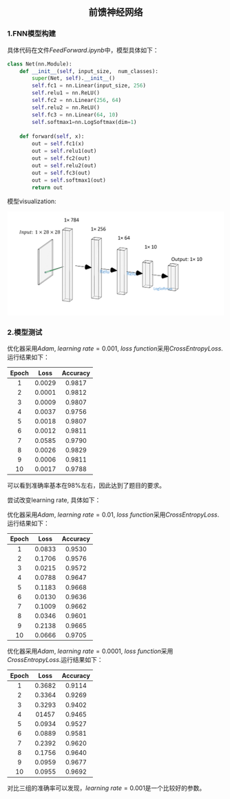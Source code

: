 <h2>
    <center>前馈神经网络</center>
</h2>

<h3>
    1.FNN模型构建
</h3>

具体代码在文件$FeedForward.ipynb$中，模型具体如下：

```python
class Net(nn.Module):
    def __init__(self, input_size,  num_classes):
        super(Net, self).__init__()                    
        self.fc1 = nn.Linear(input_size, 256) 
        self.relu1 = nn.ReLU()                          
        self.fc2 = nn.Linear(256, 64)
        self.relu2 = nn.ReLU()                          
        self.fc3 = nn.Linear(64, 10) 
        self.softmax1=nn.LogSoftmax(dim=1)                   
    
    def forward(self, x):                             
        out = self.fc1(x)
        out = self.relu1(out)
        out = self.fc2(out)
        out = self.relu2(out)
        out = self.fc3(out)
        out = self.softmax1(out)
        return out
```

模型visualization:

![net](net.png)

<h3>
    2.模型测试
</h3>

优化器采用$Adam$, $learning\ rate=0.001$, $loss\ function$采用$CrossEntropyLoss$.运行结果如下：

| Epoch |  Loss  | Accuracy |
| :---: | :----: | :------: |
|   1   | 0.0029 |  0.9817  |
|   2   | 0.0001 |  0.9812  |
|   3   | 0.0009 |  0.9807  |
|   4   | 0.0037 |  0.9756  |
|   5   | 0.0018 |  0.9807  |
|   6   | 0.0012 |  0.9811  |
|   7   | 0.0585 |  0.9790  |
|   8   | 0.0026 |  0.9829  |
|   9   | 0.0006 |  0.9811  |
|  10   | 0.0017 |  0.9788  |

可以看到准确率基本在$98\%$左右，因此达到了题目的要求。

尝试改变learning rate, 具体如下：

优化器采用$Adam$, $learning\ rate=0.01$, $loss\ function$采用$CrossEntropyLoss$.运行结果如下：

| Epoch |  Loss  | Accuracy |
| :---: | :----: | :------: |
|   1   | 0.0833 |  0.9530  |
|   2   | 0.1706 |  0.9576  |
|   3   | 0.0215 |  0.9572  |
|   4   | 0.0788 |  0.9647  |
|   5   | 0.1183 |  0.9668  |
|   6   | 0.0130 |  0.9636  |
|   7   | 0.1009 |  0.9662  |
|   8   | 0.0346 |  0.9601  |
|   9   | 0.2138 |  0.9665  |
|  10   | 0.0666 |  0.9705  |

优化器采用$Adam$, $learning\ rate=0.0001$, $loss\ function$采用$CrossEntropyLoss$.运行结果如下：

| Epoch |  Loss  | Accuracy |
| :---: | :----: | :------: |
|   1   | 0.3682 |  0.9114  |
|   2   | 0.3364 |  0.9269  |
|   3   | 0.3293 |  0.9402  |
|   4   | 01457  |  0.9465  |
|   5   | 0.0934 |  0.9527  |
|   6   | 0.0889 |  0.9581  |
|   7   | 0.2392 |  0.9620  |
|   8   | 0.1756 |  0.9640  |
|   9   | 0.0959 |  0.9677  |
|  10   | 0.0955 |  0.9692  |

对比三组的准确率可以发现，$learning\ rate=0.001$是一个比较好的参数。
